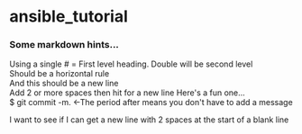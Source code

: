 # ansible\_tutorial
### Some markdown hints...
Using a single \# = First level heading.
Double will be second level  
Should be a horizontal rule  
And this should be a new line  
Add 2 or more spaces then hit <Enter> for a new line
Here's a fun one...  
  $ git commit -m.  <-The period after means you don't have to add a message   
  
I want to see if I can get a new line with 2 spaces at the start of a blank line



